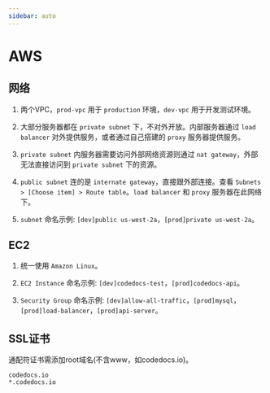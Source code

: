 ```yaml
---
sidebar: auto
---
```


# AWS

## 网络

1. 两个VPC，`prod-vpc` 用于 `production` 环境，`dev-vpc` 用于开发测试环境。

2. 大部分服务器都在 `private subnet` 下，不对外开放。内部服务器通过 `load balancer` 对外提供服务，或者通过自己搭建的 `proxy` 服务器提供服务。

3. `private subnet` 内服务器需要访问外部网络资源则通过 `nat gateway`，外部无法直接访问到 `private subnet` 下的资源。

4. `public subnet` 连的是 `internate gateway`，直接跟外部连接。查看 `Subnets > [Choose item] > Route table`。`load balancer` 和 `proxy` 服务器在此网络下。

5. `subnet` 命名示例: `[dev]public us-west-2a`，`[prod]private us-west-2a`。

## EC2

1. 统一使用 `Amazon Linux`。

2. `EC2 Instance` 命名示例: `[dev]codedocs-test`，`[prod]codedocs-api`。

3. `Security Group` 命名示例: `[dev]allow-all-traffic`，`[prod]mysql`，`[prod]load-balancer`，`[prod]api-server`。

## SSL证书

通配符证书需添加root域名(不含www，如codedocs.io)。

```
codedocs.io
*.codedocs.io
```
